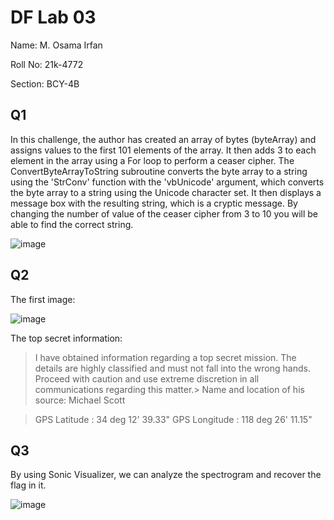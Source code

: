 # DF Lab 03
Name: M. Osama Irfan

Roll No: 21k-4772

Section: BCY-4B
## Q1
In this challenge, the author has created an array of bytes (byteArray) and assigns values to the first 101 elements of the array. It then adds 3 to each element in the array using a For loop to perform a ceaser cipher. The ConvertByteArrayToString subroutine converts the byte array to a string using the 'StrConv' function with the 'vbUnicode' argument, which converts the byte array to a string using the Unicode character set. It then displays a message box with the resulting string, which is a cryptic message. By changing the number of value of the ceaser cipher from 3 to 10 you will be able to find the correct string.

![image](https://user-images.githubusercontent.com/115397536/230839920-7d9f1764-281a-4fcc-8a16-76a005c42324.png)

## Q2
The first image:

![image](https://user-images.githubusercontent.com/115397536/230850681-258f2e6b-9aab-4ee6-a7dc-4cc47f56aa88.png)

The top secret information:
> I have obtained information regarding a top secret mission. The details are highly classified and must not fall into the wrong hands. Proceed with caution and use extreme discretion in all communications regarding this matter.>
Name and location of his source:
> Michael Scott

> GPS Latitude  : 34 deg 12' 39.33"
> GPS Longitude : 118 deg 26' 11.15"

## Q3
By using Sonic Visualizer, we can analyze the spectrogram and recover the flag in it.

![image](https://user-images.githubusercontent.com/115397536/230852880-98810b79-576e-4ac4-a93b-faf7b9b40f73.png)
